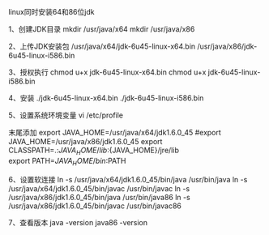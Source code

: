 linux同时安装64和86位jdk

1、创建JDK目录
   mkdir /usr/java/x64
   mkdir /usr/java/x86

2、上传JDK安装包
   /usr/java/x64/jdk-6u45-linux-x64.bin 
   /usr/java/x86/jdk-6u45-linux-i586.bin

3、授权执行
   chmod u+x jdk-6u45-linux-x64.bin 
   chmod u+x jdk-6u45-linux-i586.bin

4、安装
   ./jdk-6u45-linux-x64.bin 
   ./jdk-6u45-linux-i586.bin

5、设置系统环境变量
   vi /etc/profile

   末尾添加
   export JAVA_HOME=/usr/java/x64/jdk1.6.0_45
   #export JAVA_HOME=/usr/java/x86/jdk1.6.0_45
   export CLASSPATH=.:${JAVA_HOME}/lib:${JAVA_HOME}/jre/lib  
   export PATH=${JAVA_HOME}/bin:$PATH

6、设置软连接
   ln -s /usr/java/x64/jdk1.6.0_45/bin/java  /usr/bin/java
   ln -s /usr/java/x64/jdk1.6.0_45/bin/javac  /usr/bin/javac
   ln -s /usr/java/x86/jdk1.6.0_45/bin/java  /usr/bin/java86
   ln -s /usr/java/x86/jdk1.6.0_45/bin/javac  /usr/bin/javac86

7、查看版本
   java -version
   java86 -version
